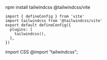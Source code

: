 npm install tailwindcss @tailwindcss/vite

```
import { defineConfig } from 'vite'
import tailwindcss from '@tailwindcss/vite'
export default defineConfig({
  plugins: [
    tailwindcss(),
  ],
})
```

import CSS
@import "tailwindcss";
